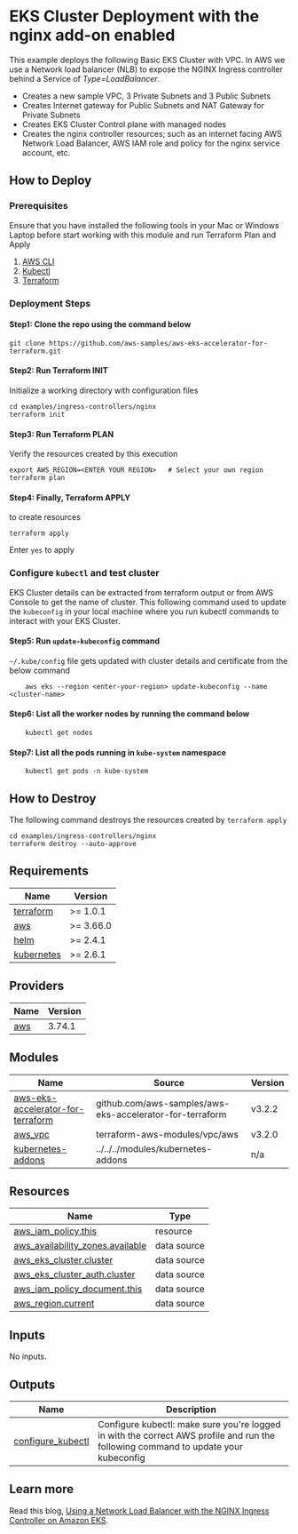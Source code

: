 # EKS Cluster Deployment with the nginx add-on enabled

This example deploys the following Basic EKS Cluster with VPC. In AWS we use a Network load balancer (NLB) to expose the NGINX Ingress controller behind a Service of _Type=LoadBalancer_.

- Creates a new sample VPC, 3 Private Subnets and 3 Public Subnets
- Creates Internet gateway for Public Subnets and NAT Gateway for Private Subnets
- Creates EKS Cluster Control plane with managed nodes
- Creates the nginx controller resources; such as an internet facing AWS Network Load Balancer, AWS IAM role and policy
  for the nginx service account, etc.

## How to Deploy

### Prerequisites

Ensure that you have installed the following tools in your Mac or Windows Laptop before start working with this module and run Terraform Plan and Apply

1. [AWS CLI](https://docs.aws.amazon.com/cli/latest/userguide/install-cliv2.html)
2. [Kubectl](https://Kubernetes.io/docs/tasks/tools/)
3. [Terraform](https://learn.hashicorp.com/tutorials/terraform/install-cli)

### Deployment Steps

#### Step1: Clone the repo using the command below

```shell script
git clone https://github.com/aws-samples/aws-eks-accelerator-for-terraform.git
```

#### Step2: Run Terraform INIT

Initialize a working directory with configuration files

```shell script
cd examples/ingress-controllers/nginx
terraform init
```

#### Step3: Run Terraform PLAN

Verify the resources created by this execution

```shell script
export AWS_REGION=<ENTER YOUR REGION>   # Select your own region
terraform plan
```

#### Step4: Finally, Terraform APPLY

to create resources

```shell script
terraform apply
```

Enter `yes` to apply

### Configure `kubectl` and test cluster

EKS Cluster details can be extracted from terraform output or from AWS Console to get the name of cluster.
This following command used to update the `kubeconfig` in your local machine where you run kubectl commands to interact with your EKS Cluster.

#### Step5: Run `update-kubeconfig` command

`~/.kube/config` file gets updated with cluster details and certificate from the below command

``` shell
    aws eks --region <enter-your-region> update-kubeconfig --name <cluster-name>
```

#### Step6: List all the worker nodes by running the command below

``` shell
    kubectl get nodes
```

#### Step7: List all the pods running in `kube-system` namespace

``` shell
    kubectl get pods -n kube-system
```

## How to Destroy

The following command destroys the resources created by `terraform apply`

```shell script
cd examples/ingress-controllers/nginx
terraform destroy --auto-approve
```

<!--- BEGIN_TF_DOCS --->
## Requirements

| Name | Version |
|------|---------|
| <a name="requirement_terraform"></a> [terraform](#requirement\_terraform) | >= 1.0.1 |
| <a name="requirement_aws"></a> [aws](#requirement\_aws) | >= 3.66.0 |
| <a name="requirement_helm"></a> [helm](#requirement\_helm) | >= 2.4.1 |
| <a name="requirement_kubernetes"></a> [kubernetes](#requirement\_kubernetes) | >= 2.6.1 |

## Providers

| Name | Version |
|------|---------|
| <a name="provider_aws"></a> [aws](#provider\_aws) | 3.74.1 |

## Modules

| Name | Source | Version |
|------|--------|---------|
| <a name="module_aws-eks-accelerator-for-terraform"></a> [aws-eks-accelerator-for-terraform](#module\_aws-eks-accelerator-for-terraform) | github.com/aws-samples/aws-eks-accelerator-for-terraform | v3.2.2 |
| <a name="module_aws_vpc"></a> [aws\_vpc](#module\_aws\_vpc) | terraform-aws-modules/vpc/aws | v3.2.0 |
| <a name="module_kubernetes-addons"></a> [kubernetes-addons](#module\_kubernetes-addons) | ../../../modules/kubernetes-addons | n/a |

## Resources

| Name | Type |
|------|------|
| [aws_iam_policy.this](https://registry.terraform.io/providers/hashicorp/aws/latest/docs/resources/iam_policy) | resource |
| [aws_availability_zones.available](https://registry.terraform.io/providers/hashicorp/aws/latest/docs/data-sources/availability_zones) | data source |
| [aws_eks_cluster.cluster](https://registry.terraform.io/providers/hashicorp/aws/latest/docs/data-sources/eks_cluster) | data source |
| [aws_eks_cluster_auth.cluster](https://registry.terraform.io/providers/hashicorp/aws/latest/docs/data-sources/eks_cluster_auth) | data source |
| [aws_iam_policy_document.this](https://registry.terraform.io/providers/hashicorp/aws/latest/docs/data-sources/iam_policy_document) | data source |
| [aws_region.current](https://registry.terraform.io/providers/hashicorp/aws/latest/docs/data-sources/region) | data source |

## Inputs

No inputs.

## Outputs

| Name | Description |
|------|-------------|
| <a name="output_configure_kubectl"></a> [configure\_kubectl](#output\_configure\_kubectl) | Configure kubectl: make sure you're logged in with the correct AWS profile and run the following command to update your kubeconfig |

<!--- END_TF_DOCS --->

## Learn more

Read this blog, [Using a Network Load Balancer with the NGINX Ingress Controller on Amazon EKS](https://aws.amazon.com/blogs/opensource/network-load-balancer-nginx-ingress-controller-eks/).
